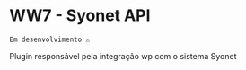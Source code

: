 <h1>WW7 - Syonet API</h1>
<code>Em desenvolvimento ⚠️</code>

<p>Plugin responsável pela integração wp com o sistema Syonet</p>